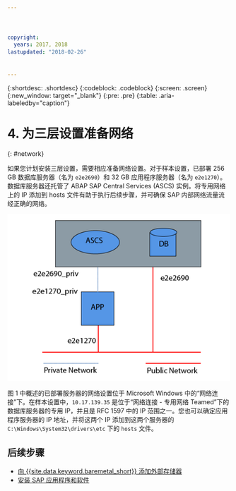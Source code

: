 ```yaml
---



copyright:
  years: 2017, 2018
lastupdated: "2018-02-26"


---
```


{:shortdesc: .shortdesc}
{:codeblock: .codeblock}
{:screen: .screen}
{:new_window: target="_blank"}
{:pre: .pre}
{:table: .aria-labeledby="caption"}

# 4. 为三层设置准备网络
{: #network}

如果您计划安装三层设置，需要相应准备网络设置。对于样本设置，已部署 256 GB 数据库服务器（名为 `e2e2690`）和 32 GB 应用程序服务器（名为 `e2e1270`）。数据库服务器还托管了 ABAP SAP Central Services (ASCS) 实例。将专用网络上的 IP 添加到 hosts 文件有助于执行后续步骤，并可确保 SAP 内部网络流量流经正确的网络。

![图 1. 三层设置的样本](/images/network-01.png "三层设置的样本")

图 1 中概述的已部署服务器的网络设置位于 Microsoft Windows 中的“网络连接”下。在样本设置中，`10.17.139.35` 是位于“网络连接 - 专用网络 Teamed”下的数据库服务器的专用 IP，并且是 RFC 1597 中的 IP 范围之一。您也可以确定应用程序服务器的 IP 地址，并将这两个 IP 添加到这两个服务器的 `C:\Windows\System32\drivers\etc` 下的 `hosts` 文件。

## 后续步骤

  * [向 {{site.data.keyword.baremetal_short}} 添加外部存储器](/docs/infrastructure/sap-netweaver-ms-qrg/ms-provisioning-external-storage-to-your-server.html)
  * [安装 SAP 应用程序和软件](/docs/infrastructure/sap-netweaver-ms-qrg/ms-installing-your-SAP-landscape.html)
